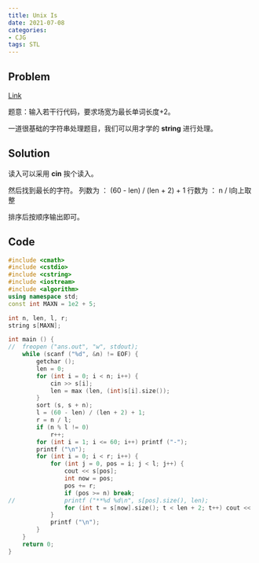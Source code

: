 ```yaml
---
title: Unix Is
date: 2021-07-08
categories:
- CJG
tags: STL
---
```


## Problem

[Link](https://www.luogu.com.cn/problem/UVA1593)

题意：输入若干行代码，要求场宽为最长单词长度+2。

一道很基础的字符串处理题目，我们可以用才学的 **string** 进行处理。

## Solution

读入可以采用 **cin** 挨个读入。

然后找到最长的字符。
列数为 ： (60 - len) / (len + 2) + 1
行数为 ： n / l向上取整

排序后按顺序输出即可。

## Code
```cpp
#include <cmath>
#include <cstdio>
#include <cstring>
#include <iostream>
#include <algorithm>
using namespace std;
const int MAXN = 1e2 + 5;

int n, len, l, r;
string s[MAXN];

int main () {
//	freopen ("ans.out", "w", stdout);
	while (scanf ("%d", &n) != EOF) {
		getchar ();
		len = 0;
		for (int i = 0; i < n; i++) {
			cin >> s[i];
			len = max (len, (int)s[i].size());
		}
		sort (s, s + n);
		l = (60 - len) / (len + 2) + 1;
		r = n / l;
		if (n % l != 0)
			r++;
		for (int i = 1; i <= 60; i++) printf ("-");
		printf ("\n");
		for (int i = 0; i < r; i++) {
			for (int j = 0, pos = i; j < l; j++) {
				cout << s[pos];
				int now = pos;
				pos += r;
				if (pos >= n) break;
//				printf ("**%d %d\n", s[pos].size(), len);
				for (int t = s[now].size(); t < len + 2; t++) cout << ' ';
			}
			printf ("\n");
		}
	}
	return 0;
}
```
